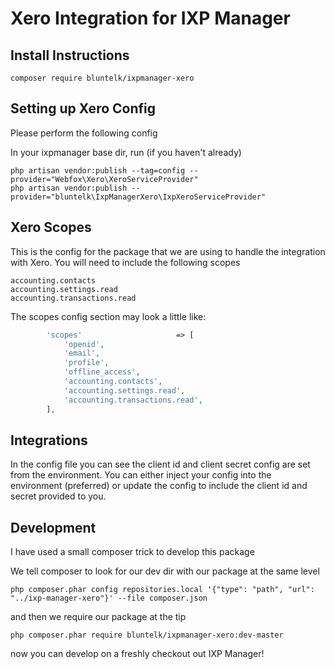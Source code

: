 # Xero Integration for IXP Manager

## Install Instructions

    composer require bluntelk/ixpmanager-xero


## Setting up Xero Config

Please perform the following config

In your ixpmanager base dir, run (if you haven't already)

    php artisan vendor:publish --tag=config --provider="Webfox\Xero\XeroServiceProvider"
    php artisan vendor:publish --provider="bluntelk\IxpManagerXero\IxpXeroServiceProvider"
    
## Xero Scopes

This is the config for the package that we are using to handle the integration with Xero. You will need to include the following scopes

    accounting.contacts
    accounting.settings.read
    accounting.transactions.read

The scopes config section may look a little like:

```php
        'scopes'                     => [
            'openid',
            'email',
            'profile',
            'offline_access',
            'accounting.contacts',
            'accounting.settings.read',
            'accounting.transactions.read',
        ],

```

## Integrations

In the config file you can see the client id and client secret config are set from the environment. You can either inject your config into the environment (preferred) or update the config to include the client id and secret provided to you.


## Development
I have used a small composer trick to develop this package

We tell composer to look for our dev dir with our package at the same level

    php composer.phar config repositories.local '{"type": "path", "url": "../ixp-manager-xero"}' --file composer.json

and then we require our package at the tip

    php composer.phar require bluntelk/ixpmanager-xero:dev-master

now you can develop on a freshly checkout out IXP Manager!